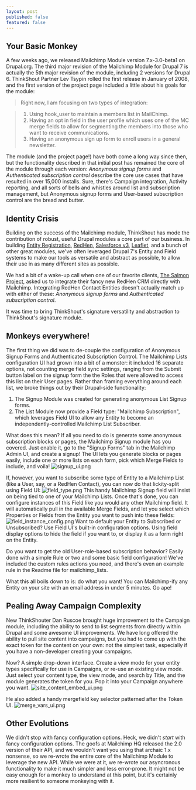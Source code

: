 ```yaml
---
layout: post
published: false
featured: false
---
```


## Your Basic Monkey

A few weeks ago, we released Mailchimp Module version 7.x-3.0-beta1 on Drupal.org. The third major revision of the Mailchimp Module for Drupal 7 is actually the 5th major revision of the module, including 2 versions for Drupal 6. ThinkShout Partner Lev Tsypin rolled the first release in January of 2008, and the first version of the project page included a little about his goals for the module:
> Right now, I am focusing on two types of integration:

> 1. Using hook_user to maintain a members list in MailChimp.
> 2. Having an opt in field in the user profile which uses one of the MC merge fields to allow for segmenting the members into those who want to receive communications.
> 3. Having an anonymous sign up form to enroll users in a general newsletter.

The module (and the project page!) have both come a long way since then, but the functionality described in that initial post has remained the core of the module through each version: _Anonymous signup forms_ and _Authenticated subscription control_ describe the core use cases that have resulted in over 15,000 installs. Sure, there's Campaign integration, Activity reporting, and all sorts of bells and whistles around list and subscription management, but Anonymous signup forms and User-based subscription control are the bread and butter.

## Identity Crisis

Building on the success of the Mailchimp module, ThinkShout has mode the contribution of robust, useful Drupal modules a core part of our business. In building [Entity Registration](https://drupal.org/project/registration), [RedHen](https://drupal.org/project/redhen), [Salesforce v3](https://drupal.org/project/salesforce), [Leaflet](https://drupal.org/project/leaflet), and a bunch of other great modules, we've often leveraged Drupal 7's Entity and Field systems to make our tools as versatile and abstract as possible, to allow their use in as many different sites as possible.

We had a bit of a wake-up call when one of our favorite clients, [The Salmon Project](http://www.salmonlove.com/), asked us to integrate their fancy new RedHen CRM directly with Mailchimp. Integrating RedHen Contact Entities doesn't actually match up with either of these: _Anonymous signup forms_ and _Authenticated subscription control_.

It was time to bring ThinkShout's signature versatility and abstraction to ThinkShout's signature module.

## Monkeys everywhere!

The first thing we did was to de-couple the configuration of Anonymous Signup Forms and Authenticated Subscription Control. The Mailchimp Lists configuration UI had grown into a bit of a monster: it included 16 separate options, not counting merge field sync settings, ranging from the Submit button label on the signup form the the Roles that were allowed to access this list on their User pages. Rather than framing everything around each list, we broke things out by their Drupal-side functionality:

1. The Signup Module was created for generating anonymous List Signup forms.
2. The List Module now provide a Field type: "Mailchimp Subscription", which leverages Field UI to allow any Entity to become an independently-controlled Mailchimp List Subscriber.

What does this mean? If all you need to do is generate some anonymous subscription blocks or pages, the Mailchimp Signup module has you covered. Just enable it, go to the "Signup Forms" tab in the Mailchimp Admin UI, and create a signup! The UI lets you generate blocks or pages easily, include one or more lists on each form, pick which Merge Fields to include, and voila!
![signup_ui.png](/assets/images/blog/signup_ui.png)

If, however, you want to subscribe some type of Entity to a Mailchimp List (like a User, say, or a RedHen Contact), you can now do that lickity-split using Field UI:
![field_type.png](/assets/images/blog/field_type.png)
This handy Mailchimp Signup field will insist on being tied to one of your Mailchimp Lists. Once that's done, you can configure instances of this Field like you would any other Mailchimp field. It will automatically pull in the available Merge Fields, and let you select which Properties or Fields from the Entity you want to push into these fields:
![field_instance_config.png](/assets/images/blog/field_instance_config.png)
Want to default your Entity to Subscribed or Unsubscribed? Use Field UI's built-in configuration options. Using field display options to hide the field if you want to, or display it as a form right on the Entity.

Do you want to get the old User-role-based subscription behavior? Easily done with a simple Rule or two and some basic field configuration! We've included the custom rules actions you need, and there's even an example rule in the Readme file for mailchimp_lists.

What this all boils down to is: do what you want! You can Mailchimp-ify any Entity on your site with an email address in under 5 minutes. Go ape!

## Pealing Away Campaign Complexity

New ThinkShouter Dan Ruscoe brought huge improvement to the Campaign module, including the ability to send to list segments from directly within Drupal and some awesome UI improvements. We have long offered the ability to pull site content into campaigns, but you had to come up with the exact token for the content on your own: not the simplest task, especially if you have a non-developer creating your campaigns.

Now? A simple drop-down interface. Create a view mode for your entity types specifically for use in Campaigns, or re-use an existing view mode. Just select your content type, the view mode, and search by Title, and the module generates the token for you. Pop it into your Campaign anywhere you want.
![site_content_embed_ui.png](/assets/images/blog/site_content_embed_ui.png)

He also added a handy mergefield key selector patterned after the Token UI.
![merge_vars_ui.png](/assets/images/blog/merge_vars_ui.png)

## Other Evolutions

We didn't stop with fancy configuration options. Heck, we didn't _start_ with fancy configuration options. The goofs at Mailchimp HQ released the 2.0 version of their API, and we wouldn't want you using that archaic 1.x nonsense, so we re-wrote the entire core of the Mailchimp Module to leverage the new API. While we were at it, we re-wrote our asyncronous functionality to make it much simpler and less error-prone. It might not be easy enough for a monkey to understand at this point, but it's certainly more resilient to someone monkeying with it.